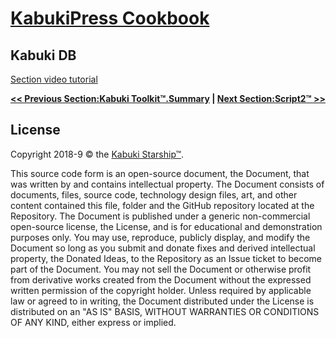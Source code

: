 # [KabukiPress Cookbook](../../readme.md)

## Kabuki DB

[Section video tutorial](https://www.youtube.com/channel/UCS2vQG4gUE3vXWV_K9XScQw)

**[<< Previous Section:Kabuki Toolkit™.Summary](../kt/summary.md) | [Next Section:Script2™ >>](../Script2™/readme.md)**

## License

Copyright 2018-9 © the [Kabuki Starship™](https://kabukistarship.com).

This source code form is an open-source document, the Document, that was written by and contains intellectual property. The Document consists of documents, files, source code, technology design files, art, and other content contained this file, folder and the GitHub repository located at the Repository. The Document is published under a generic non-commercial open-source license, the License, and is for educational and demonstration purposes only. You may use, reproduce, publicly display, and modify the Document so long as you submit and donate fixes and derived intellectual property, the Donated Ideas, to the Repository as an Issue ticket to become part of the Document. You may not sell the Document or otherwise profit from derivative works created from the Document without the expressed written permission of the copyright holder. Unless required by applicable law or agreed to in writing, the Document distributed under the License is distributed on an "AS IS" BASIS, WITHOUT WARRANTIES OR CONDITIONS OF ANY KIND, either express or implied.
